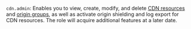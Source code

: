 `cdn.admin`: Enables you to view, create, modify, and delete [CDN resources](../../../../cdn/concepts/resource.md) and [origin groups](../../../../cdn/concepts/origins.md), as well as activate origin shielding and log export for CDN resources. The role will acquire additional features at a later date.

